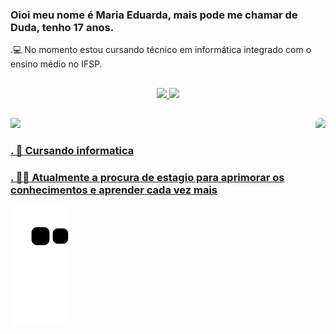 ### Oioi meu nome é Maria Eduarda, mais pode me chamar de Duda, tenho 17 anos. 
.💻 No momento estou cursando técnico em informática integrado com o ensino médio no IFSP.
##


  <div align="center">
    <a href="https://github.com/MariaEduardaBernardo">
    <img height="180em" src="https://github-readme-stats.vercel.app/api?username=MariaEduardaBernardo&show_icons=true&theme=cobalt&include_all_commits=true&count_private=true"/>
    <img height="180em" src="https://github-readme-stats.vercel.app/api/top-langs/?username=MariaEduardaBernardo&layout=compact&langs_count=7&theme=cobalt"/>
 </div>
  
  ##
  
 <div>
  <a href="https://www.linkedin.com/in/maria-eduarda-3a5603141/"><img src="https://img.shields.io/badge/LinkedIn-0077B5?style=for-the-badge&logo=linkedin&logoColor=white">
      <img align="right" height="160" style="border-radius:50px;" src="https://media.discordapp.net/attachments/937718324811423824/938561531283648563/download20220100191537.png?width=422&height=422">
 </div>
 
<div>
  <h3> . 🌱 Cursando informatica </h3>
  <h3> . 🏃🏽 Atualmente a procura de estagio para aprimorar os conhecimentos e aprender cada vez mais</h3>

   ![Snake animation](https://github.com/MariaEduardaBernardo/MariaEduardaBernardo/blob/output/github-contribution-grid-snake.svg)
 
</div>

